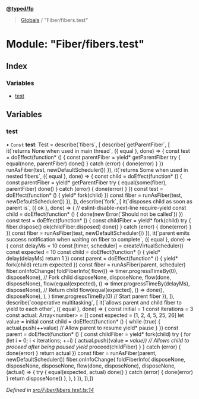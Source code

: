 **[@typed/fp](../README.md)**

> [Globals](../globals.md) / "Fiber/fibers.test"

# Module: "Fiber/fibers.test"

## Index

### Variables

* [test](_fiber_fibers_test_.md#test)

## Variables

### test

• `Const` **test**: Test = describe(\`fibers\`, [ describe(\`getParentFiber\`, [ it(\`returns None when used in main thread\`, ({ equal }, done) => { const test = doEffect(function* () { const parentFiber = yield* getParentFiber try { equal(none, parentFiber) done() } catch (error) { done(error) } }) runAsFiber(test, newDefaultScheduler()) }), it(\`returns Some when used in nested fibers\`, ({ equal }, done) => { const child = doEffect(function* () { const parentFiber = yield* getParentFiber try { equal(some(fiber), parentFiber) done() } catch (error) { done(error) } }) const test = doEffect(function* () { yield* fork(child) }) const fiber = runAsFiber(test, newDefaultScheduler()) }), ]), describe(\`fork\`, [ it(\`disposes child as soon as parent is\`, ({ ok }, done) => { // eslint-disable-next-line require-yield const child = doEffect(function* () { done(new Error(\`Should not be called\`)) }) const test = doEffect(function* () { const childFiber = yield* fork(child) try { fiber.dispose() ok(childFiber.disposed) done() } catch (error) { done(error) } }) const fiber = runAsFiber(test, newDefaultScheduler()) }), it(\`parent emits success notification when waiting on fiber to complete\`, ({ equal }, done) => { const delayMs = 10 const [timer, scheduler] = createVirtualScheduler() const expected = 10 const child = doEffect(function* () { yield* delay(delayMs) return 1 }) const parent = doEffect(function* () { yield* fork(child) return expected }) const fiber = runAsFiber(parent, scheduler) fiber.onInfoChange( foldFiberInfo( flow(() => timer.progressTimeBy(0), disposeNone), // Fork child disposeNone, disposeNone, flow(done, disposeNone), flow(equal(expected), () => timer.progressTimeBy(delayMs), disposeNone), // Return child flow(equal(expected), () => done(), disposeNone), ), ) timer.progressTimeBy(0) // Start parent fiber }), ]), describe(\`cooperative multitasking\`, [ it(\`allows parent and child fiber to yield to each other\`, ({ equal }, done) => { const initial = 1 const iterations = 3 const actual: Array\<number> = [] const expected = [1, 2, 4, 5, 25, 26] let value = initial const child = doEffect(function* () { while (true) { actual.push(++value) // Allow parent to resume yield* pause } }) const parent = doEffect(function* () { const childFiber = yield* fork(child) try { for (let i = 0; i \< iterations; ++i) { actual.push((value *= value)) // Allows child to proceed after being paused yield* proceed(childFiber) } } catch (error) { done(error) } return actual }) const fiber = runAsFiber(parent, newDefaultScheduler()) fiber.onInfoChange( foldFiberInfo( disposeNone, disposeNone, disposeNone, flow(done, disposeNone), disposeNone, (actual) => { try { equal(expected, actual) done() } catch (error) { done(error) } return disposeNone() }, ), ) }), ]),])

*Defined in [src/Fiber/fibers.test.ts:14](https://github.com/TylorS/typed-fp/blob/6ccb290/src/Fiber/fibers.test.ts#L14)*
